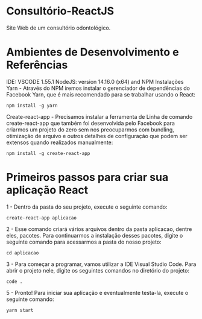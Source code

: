 # Consultório-ReactJS
Site Web de um consultório odontológico.

# Ambientes de Desenvolvimento e Referências
IDE: VSCODE 1.55.1
NodeJS: version 14.16.0 (x64) and NPM
Instalações
Yarn - Através do NPM iremos instalar o gerenciador de dependências do Facebook Yarn, que é mais recomendado para se trabalhar usando o React:

`
npm install -g yarn
`

Create-react-app - Precisamos instalar a ferramenta de Linha de comando create-react-app que também foi desenvolvida pelo Facebook para criarmos um projeto do zero sem nos preocuparmos com bundling, otimização de arquivo e outros detalhes de configuração que podem ser extensos quando realizados manualmente:

`
npm install -g create-react-app
`

# Primeiros passos para criar sua aplicação React
1 - Dentro da pasta do seu projeto, execute o seguinte comando:

`
create-react-app aplicacao
`

2 - Esse comando criará vários arquivos dentro da pasta aplicacao, dentre eles, pacotes. Para continuarmos a instalação desses pacotes, digite o seguinte comando para acessarmos a pasta do nosso projeto:

`
cd aplicacao
`

3 - Para começar a programar, vamos utilizar a IDE Visual Studio Code. Para abrir o projeto nele, digite os seguintes comandos no diretório do projeto:

`
code .
`

5 - Pronto! Para iniciar sua aplicação e eventualmente testa-la, execute o seguinte comando:

`
yarn start
`
